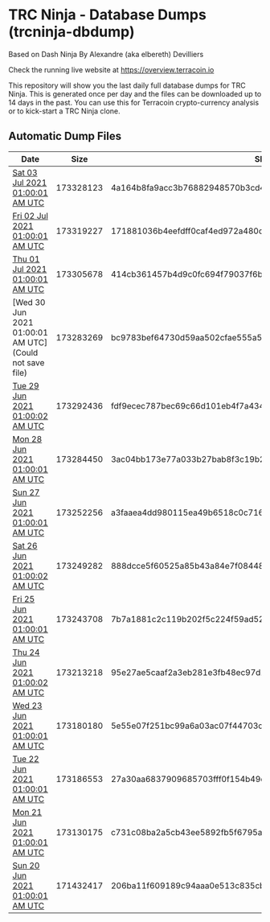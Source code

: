 # TRC Ninja - Database Dumps (trcninja-dbdump)
Based on Dash Ninja By Alexandre (aka elbereth) Devilliers

Check the running live website at https://overview.terracoin.io

This repository will show you the last daily full database dumps for TRC Ninja. This is generated once per day and the files can be downloaded up to 14 days in the past.
You can use this for Terracoin crypto-currency analysis or to kick-start a TRC Ninja clone.


## Automatic Dump Files
| Date | Size | SHA256 |
|--|--|--|
| [Sat 03 Jul 2021 01:00:01 AM UTC](https://transfer.sh/11OL4rV/trcninja-dbdump-20210703010001.tar.bz2) | 173328123 | 4a164b8fa9acc3b76882948570b3cd4809b3802de759de1d8c285d5f640e0705 | 
| [Fri 02 Jul 2021 01:00:01 AM UTC](https://transfer.sh/1RsMKAC/trcninja-dbdump-20210702010001.tar.bz2) | 173319227 | 171881036b4eefdff0caf4ed972a480c6798f0b4d704fa73596649b917cd8ffe | 
| [Thu 01 Jul 2021 01:00:01 AM UTC](https://transfer.sh/1YK2SWJ/trcninja-dbdump-20210701010001.tar.bz2) | 173305678 | 414cb361457b4d9c0fc694f79037f6ba52429f31bc393fe9816713bfe8ef2f98 | 
| [Wed 30 Jun 2021 01:00:01 AM UTC](Could not save file) | 173283269 | bc9783bef64730d59aa502cfae555a54f50767d1e91fd85f649e4394de7d1a14 | 
| [Tue 29 Jun 2021 01:00:02 AM UTC](https://transfer.sh/1QULo9a/trcninja-dbdump-20210629010002.tar.bz2) | 173292436 | fdf9ecec787bec69c66d101eb4f7a434766394488c8707803d662a50d2223d0a | 
| [Mon 28 Jun 2021 01:00:01 AM UTC](https://transfer.sh/1TIKv1E/trcninja-dbdump-20210628010001.tar.bz2) | 173284450 | 3ac04bb173e77a033b27bab8f3c19b2397654d450ad519bbef6bcfaa1fa0e5ab | 
| [Sun 27 Jun 2021 01:00:01 AM UTC](https://transfer.sh/1hCGphr/trcninja-dbdump-20210627010001.tar.bz2) | 173252256 | a3faaea4dd980115ea49b6518c0c71602cda8a565ae5f99539f63719f297b37d | 
| [Sat 26 Jun 2021 01:00:02 AM UTC](https://transfer.sh/19mjDB5/trcninja-dbdump-20210626010002.tar.bz2) | 173249282 | 888dcce5f60525a85b43a84e7f0844884f2f5a07e6e056d81d1a13ce7e8bdbb7 | 
| [Fri 25 Jun 2021 01:00:01 AM UTC](https://transfer.sh/1NWWdkL/trcninja-dbdump-20210625010001.tar.bz2) | 173243708 | 7b7a1881c2c119b202f5c224f59ad52f54da469b842f95e23b939bd4ef7bd1e9 | 
| [Thu 24 Jun 2021 01:00:02 AM UTC](https://transfer.sh/1qad12t/trcninja-dbdump-20210624010002.tar.bz2) | 173213218 | 95e27ae5caaf2a3eb281e3fb48ec97d1143d002686af726e53b3f23d1ca50a0c | 
| [Wed 23 Jun 2021 01:00:01 AM UTC](https://transfer.sh/1Jdhgex/trcninja-dbdump-20210623010001.tar.bz2) | 173180180 | 5e55e07f251bc99a6a03ac07f44703c40e7ffe306c201bd7b2869060be4169ee | 
| [Tue 22 Jun 2021 01:00:01 AM UTC](https://transfer.sh/1tuKYrJ/trcninja-dbdump-20210622010001.tar.bz2) | 173186553 | 27a30aa6837909685703fff0f154b49d6071241947dec96d0c11252265b3ab3e | 
| [Mon 21 Jun 2021 01:00:01 AM UTC](https://transfer.sh/1u4A2Tc/trcninja-dbdump-20210621010001.tar.bz2) | 173130175 | c731c08ba2a5cb43ee5892fb5f6795af2dd1e1394b81365fabd503ae24ac6008 | 
| [Sun 20 Jun 2021 01:00:01 AM UTC](https://transfer.sh/1xkltnj/trcninja-dbdump-20210620010001.tar.bz2) | 171432417 | 206ba11f609189c94aaa0e513c835cb018542145e0e91baf7675756be05ec58f | 
